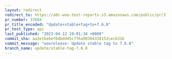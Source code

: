 ```yaml
---
layout: redirect
redirect_to: https://a8c-woo-test-reports.s3.amazonaws.com/public/pr/37684/api/index.html
pr_number: 37684
pr_title_encoded: "Update+stable+tag+to+7.6.0"
pr_test_type: api
last_published: "2023-04-12 19:01:34 +0000"
commit_sha: aa3e1bebef6dbdd45c7f6a90364338152cecb31b
commit_message: "woorelease: Update stable tag to 7.6.0"
branch_name: update/stable-tag-7.6.0
---
```

